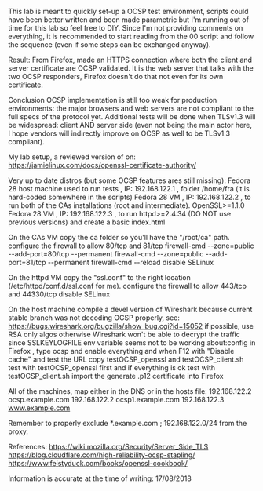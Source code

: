 This lab is meant to quickly set-up a OCSP test environment, scripts could have been better written and been made parametric but I'm running out of time for this lab so feel free to DIY.
Since I'm not providing comments on everything, it is recommended to start reading from the 00 script and follow the sequence (even if some steps can be exchanged anyway).


Result:
  From Firefox, made an HTTPS connection where both the client and server certificate are OCSP validated.
  It is the web server that talks with the two OCSP responders, Firefox doesn't do that not even for its own certificate.

Conclusion
  OCSP implementation is still too weak for production environments: the major browsers and web servers are not compliant to the full specs of the protocol yet.
  Additional tests will be done when TLSv1.3 will be widespread: client AND server side (even not being the main actor here, I hope vendors will indirectly improve on OCSP as well to be TLSv1.3 compliant).


My lab setup, a reviewed version of on:
https://jamielinux.com/docs/openssl-certificate-authority/


Very up to date distros (but some OCSP features ares still missing):
  Fedora 28 host machine used to run tests , IP: 192.168.122.1 , folder /home/fra (it is hard-coded somewhere in the scripts)
  Fedora 28 VM , IP: 192.168.122.2 , to run both of the CAs installations (root and intermediate). OpenSSL>=1.1.0
  Fedora 28 VM , IP: 192.168.122.3 , to run httpd>=2.4.34 (DO NOT use previous versions) and create a basic index.html


On the CAs VM
    copy the ca folder so you'll have the "/root/ca" path.
    configure the firewall to allow 80/tcp and 81/tcp
      firewall-cmd --zone=public --add-port=80/tcp --permanent
      firewall-cmd --zone=public --add-port=81/tcp --permanent
      firewall-cmd --reload
    disable SELinux


On the httpd VM
  copy the "ssl.conf" to the right location (/etc/httpd/conf.d/ssl.conf for me).
  configure the firewall to allow 443/tcp and 44330/tcp
  disable SELinux


On the host machine
  compile a devel version of Wireshark because current stable branch was not decoding OCSP properly, see:
    https://bugs.wireshark.org/bugzilla/show_bug.cgi?id=15052
  if possible, use RSA only algos otherwise Wireshark won't be able to decrypt the traffic since
    SSLKEYLOGFILE env variable seems not to be working
  about:config in Firefox , type ocsp and enable everything and when F12 with "Disable cache" and test the URL
  copy testOCSP_openssl and testOCSP_client.sh
    test with testOCSP_openssl first and if everything is ok
    test with testOCSP_client.sh
  import the generate .p12 certificate into Firefox


All of the machines, map either in the DNS or in the hosts file:
192.168.122.2 ocsp.example.com
192.168.122.2 ocsp1.example.com
192.168.122.3 www.example.com

Remember to properly exclude *.example.com ; 192.168.122.0/24 from the proxy.


References:
https://wiki.mozilla.org/Security/Server_Side_TLS
https://blog.cloudflare.com/high-reliability-ocsp-stapling/
https://www.feistyduck.com/books/openssl-cookbook/

Information is accurate at the time of writing: 17/08/2018
